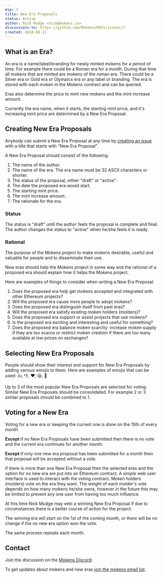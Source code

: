 ```yaml
---
mip: 3
title: New Era Proposals
status: Active
author: Nick Mudge <nick@mokens.io>
discussions-to: https://github.com/Mokens/MIPs/issues/3
created: 2018-08-11
---
```


## What is an Era?

An era is a name/label/branding for newly minted mokens for a period of time. For example there could be a Roman era for a month. During that time all mokens that are minted are mokens of the roman era. There could be a Silver era or Gold era or Olympics era or any label or branding. The era is stored with each moken in the Mokens contract and can be queried. 

Eras also determine the price to mint new mokens and the mint increase amount.

Currently the era name, when it starts, the starting mint price, and it's increasing mint price are determined by a New Era Proposal.

## Creating New Era Proposals

Anybody can submit a New Era Proposal at any time by [creating an issue](https://github.com/Mokens/MIPs/issues/new) with a title that starts with "New Era Proposal".

A New Era Proposal should consist of the following:
1. The name of the author.
2. The name of the era. The era name must be 32 ASCII characters or shorter. 
3. The status of the proposal, either "draft" or "active".   
4. The date the proposed era would start.
5. The starting mint price.
6. The mint increase amount.
7. The rationale for the era. 

### Status

The status is "draft" until the author feels the proposal is complete and final. The author changes the status to "active" when he/she feels it is ready.

### Rational

The purpose of the Mokens project to make mokens desirable, useful and valuable for people and to disseminate their use.

New eras should help the Mokens project in some way and the rational of a proposed era should explain how it helps the Mokens project.   

Here are examples of things to consider when writing a New Era Proposal:
1. Does the proposed era help get mokens accepted and integrated with other Ethereum projects?
2. Will the proposed era cause more people to adopt mokens?
3. Does the proposed era distinguish itself from past eras?
4. Will the proposed era satisfy existing moken holders (molders)?
5. Does the proposed era support or assist projects that use mokens?
6. Is the proposed era exciting and interesting and useful for something?
7. Does the proposed era balance moken scarcity: increase moken supply if they are too scarce or restrict moken creation if there are too many available at low prices on exchanges?

## Selecting New Era Proposals

People should show their interest and support for New Era Proposals by adding various emojis to them. Here are examples of emojis that can be used: :thumbsup:, :thumbsdown:, :heart:, :smiley:, 🎉

Up to 3 of the most popular New Era Proposals are selected for voting. Similar New Era Proposals should be consolidated. For example 2 or 3 similar proposals should be combined to 1.

## Voting for a New Era

Voting for a new era or keeping the current one is done on the 15th of every month.

**Except** if no New Era Proposals have been submitted then there is no vote and the current era continues for another month.

**Except** if only one new era proposal has been submitted for a month then that proposal will be accepted without a vote.

If there is more than one New Era Proposal then the selected eras and the option for no new era are put into an Ethereum contract. A simple web user interface is used to interact with the voting contract. Moken holders (molders) vote on the era they want. The weight of each molder's vote depends on how many mokens he/she owns, however in the future this may be limited to prevent any one user from having too much influence.

At this time Nick Mudge may veto a winning New Era Proposal if due to circumstances there is a better course of action for the project.

The winning era will start on the 1st of the coming month, or there will be no change if the no new era option won the vote.

The same process repeats each month.

## Contact

Join the discussion on the [Mokens Discord](https://discord.gg/ZyaqFhE).

To get updates about mokens and new eras [join the mokens email list](https://mokens.gr8.com/).

